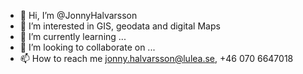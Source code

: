 - 👋 Hi, I’m @JonnyHalvarsson
- 👀 I’m interested in GIS, geodata and digital Maps
- 🌱 I’m currently learning ...
- 💞️ I’m looking to collaborate on ...
- 📫 How to reach me jonny.halvarsson@lulea.se, +46 070 6647018

<!---
JonnyHalvarsson/JonnyHalvarsson is a ✨ special ✨ repository because its `README.md` (this file) appears on your GitHub profile.
You can click the Preview link to take a look at your changes.
--->
